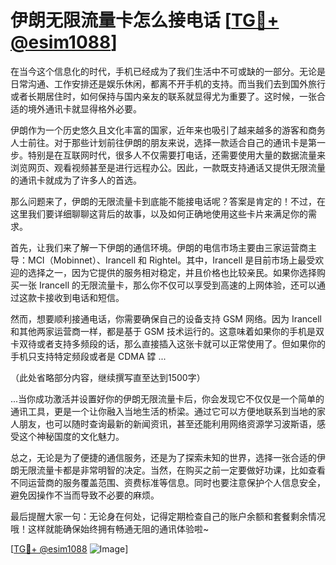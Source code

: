 # 伊朗无限流量卡怎么接电话 [[TG💪+ @esim1088](https://t.me/s/esim1088)]

在当今这个信息化的时代，手机已经成为了我们生活中不可或缺的一部分。无论是日常沟通、工作安排还是娱乐休闲，都离不开手机的支持。而当我们去到国外旅行或者长期居住时，如何保持与国内亲友的联系就显得尤为重要了。这时候，一张合适的境外通讯卡就显得格外必要。

伊朗作为一个历史悠久且文化丰富的国家，近年来也吸引了越来越多的游客和商务人士前往。对于那些计划前往伊朗的朋友来说，选择一款适合自己的通讯卡是第一步。特别是在互联网时代，很多人不仅需要打电话，还需要使用大量的数据流量来浏览网页、观看视频甚至是进行远程办公。因此，一款既支持通话又提供无限流量的通讯卡就成为了许多人的首选。

那么问题来了，伊朗的无限流量卡到底能不能接电话呢？答案是肯定的！不过，在这里我们要详细聊聊这背后的故事，以及如何正确地使用这些卡片来满足你的需求。

首先，让我们来了解一下伊朗的通信环境。伊朗的电信市场主要由三家运营商主导：MCI（Mobinnet）、Irancell 和 Rightel。其中，Irancell 是目前市场上最受欢迎的选择之一，因为它提供的服务相对稳定，并且价格也比较亲民。如果你选择购买一张 Irancell 的无限流量卡，那么你不仅可以享受到高速的上网体验，还可以通过这款卡接收到电话和短信。

然而，想要顺利接通电话，你需要确保自己的设备支持 GSM 网络。因为 Irancell 和其他两家运营商一样，都是基于 GSM 技术运行的。这意味着如果你的手机是双卡双待或者支持多频段的话，那么直接插入这张卡就可以正常使用了。但如果你的手机只支持特定频段或者是 CDMA 罉
...

（此处省略部分内容，继续撰写直至达到1500字）

...当你成功激活并设置好你的伊朗无限流量卡后，你会发现它不仅仅是一个简单的通讯工具，更是一个让你融入当地生活的桥梁。通过它可以方便地联系到当地的家人朋友，也可以随时查询最新的新闻资讯，甚至还能利用网络资源学习波斯语，感受这个神秘国度的文化魅力。

总之，无论是为了便捷的通信服务，还是为了探索未知的世界，选择一张合适的伊朗无限流量卡都是非常明智的决定。当然，在购买之前一定要做好功课，比如查看不同运营商的服务覆盖范围、资费标准等信息。同时也要注意保护个人信息安全，避免因操作不当而导致不必要的麻烦。

最后提醒大家一句：无论身在何处，记得定期检查自己的账户余额和套餐剩余情况哦！这样就能确保始终拥有畅通无阻的通讯体验啦~

[[TG💪+ @esim1088](https://t.me/s/esim1088) ![Image](https://i.postimg.cc/4NQfJmqS/Snipaste-2025-05-13-00-14-12.png)]